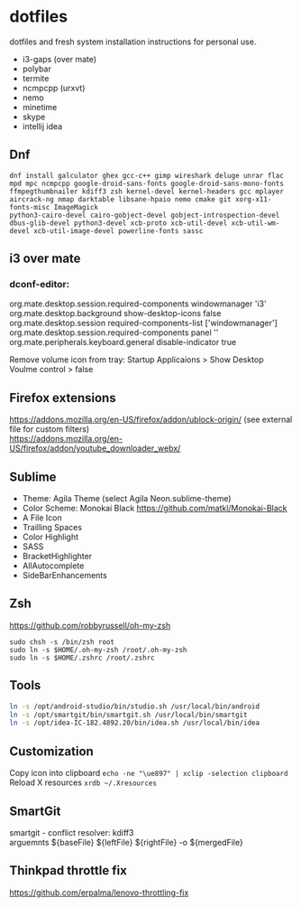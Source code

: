 # dotfiles

dotfiles and fresh system installation instructions for personal use.

- i3-gaps (over mate)
- polybar
- termite
- ncmpcpp (urxvt)
- nemo
- minetime
- skype
- intellij idea

## Dnf
```
dnf install galculator ghex gcc-c++ gimp wireshark deluge unrar flac mpd mpc ncmpcpp google-droid-sans-fonts google-droid-sans-mono-fonts ffmpegthumbnailer kdiff3 zsh kernel-devel kernel-headers gcc mplayer aircrack-ng nmap darktable libsane-hpaio nemo cmake git xorg-x11-fonts-misc ImageMagick
python3-cairo-devel cairo-gobject-devel gobject-introspection-devel dbus-glib-devel python3-devel xcb-proto xcb-util-devel xcb-util-wm-devel xcb-util-image-devel powerline-fonts sassc
```

## i3 over mate
### dconf-editor:
org.mate.desktop.session.required-components windowmanager 'i3'  
org.mate.desktop.background show-desktop-icons false  
org.mate.desktop.session required-components-list ['windowmanager']  
org.mate.desktop.session.required-components panel ''  
org.mate.peripherals.keyboard.general disable-indicator true  

Remove volume icon from tray: Startup Applicaions > Show Desktop Voulme control > false

## Firefox extensions
https://addons.mozilla.org/en-US/firefox/addon/ublock-origin/           (see external file for custom filters)  
https://addons.mozilla.org/en-US/firefox/addon/youtube_downloader_webx/

## Sublime
- Theme: Agila Theme (select Agila Neon.sublime-theme)
- Color Scheme: Monokai Black https://github.com/matkl/Monokai-Black
- A File Icon
- Trailling Spaces
- Color Highlight
- SASS
- BracketHighlighter
- AllAutocomplete
- SideBarEnhancements

## Zsh
https://github.com/robbyrussell/oh-my-zsh
```
sudo chsh -s /bin/zsh root
sudo ln -s $HOME/.oh-my-zsh /root/.oh-my-zsh
sudo ln -s $HOME/.zshrc /root/.zshrc
```

## Tools
```bash
ln -s /opt/android-studio/bin/studio.sh /usr/local/bin/android
ln -s /opt/smartgit/bin/smartgit.sh /usr/local/bin/smartgit
ln -s /opt/idea-IC-182.4892.20/bin/idea.sh /usr/local/bin/idea
```

## Customization
Copy icon into clipboard `echo -ne "\ue897" | xclip -selection clipboard`  
Reload X resources `xrdb ~/.Xresources`

## SmartGit
smartgit - conflict resolver: kdiff3  
arguemnts ${baseFile} ${leftFile} ${rightFile} -o ${mergedFile}

## Thinkpad throttle fix
https://github.com/erpalma/lenovo-throttling-fix
